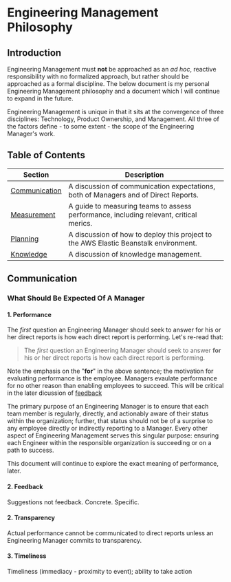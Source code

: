 # Engineering Management Philosophy

## Introduction

Engineering Management must **not** be approached as an _ad hoc_, reactive responsibility with no formalized approach, but rather should be approached as a formal discipline. The below document is my personal Engineering Management philosophy and a document which I will continue to expand in the future.

Engineering Management is unique in that it sits at the convergence of three disciplines: Technology, Product Ownership, and Management. All three of the factors define  - to some extent - the scope of the Engineering Manager's work.

## Table of Contents 

| Section                                             | Description                                                                            |
| --------------------------------------------------- | -------------------------------------------------------------------------------------- |
| [Communication](#communication)                     | A discussion of communication expectations, both of Managers and of Direct Reports.    |
| [Measurement](#measurement)                         | A guide to measuring teams to assess performance, including relevant, critical merics. |
| [Planning](#planning)                               | A discussion of how to deploy this project to the AWS Elastic Beanstalk environment.   |
| [Knowledge](#knowledge)                             | A discussion of knowledge management.                                                  |

## Communication

### What Should Be Expected Of A Manager

#### 1. Performance

The _first_ question an Engineering Manager should seek to answer for his or her direct reports is how each direct report is performing. Let's re-read that: 

> The _first_ question an Engineering Manager should seek to answer **for** his or her direct reports is how each direct report is performing.

Note the emphasis on the "**for**" in the above sentence; the motivation for evaluating performance is the employee. Managers evaulate performance for no other reason than enabling employees to succeed. This will be critical in the later dicussion of [feedback](#feedback)

The primary purpose of an Engineering Manager is to ensure that each team member is regularly, directly, and actionably aware of their status within the organization; further, that status should not be of a surprise to any employee directly or indirectly reporting to a Manager. Every other aspect of Engineering Management serves this singular purpose: ensuring each Engineer within the responsible organization is succeeding or on a path to success.

This document will continue to explore the exact meaning of performance, later.

#### 2. Feedback

Suggestions not feedback. Concrete. Specific.

#### 2. Transparency

Actual performance cannot be communicated to direct reports unless an Engineering Manager commits to transparency.

#### 3. Timeliness

Timeliness (immediacy - proximity to event); ability to take action


